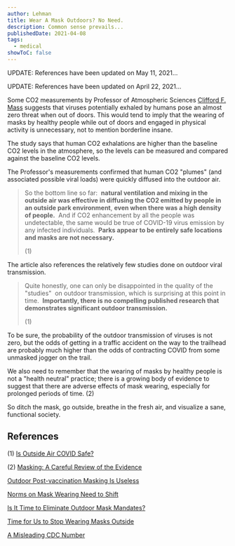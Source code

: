 ```yaml
---
author: Lehman
title: Wear A Mask Outdoors? No Need.
description: Common sense prevails...
publishedDate: 2021-04-08
tags:
  - medical
showToC: false
---
```


UPDATE: References have been updated on May 11, 2021...

UPDATE: References have been updated on April 22, 2021...

Some CO2 measurements by Professor of Atmospheric Sciences [Clifford F. Mass](https://en.wikipedia.org/wiki/Cliff_Mass) suggests that viruses potentially exhaled by humans pose an almost zero threat when out of doors. This would tend to imply that the wearing of masks by healthy people while out of doors and engaged in physical activity is unnecessary, not to mention borderline insane.

The study says that human CO2 exhalations are higher than the baseline CO2 levels in the atmosphere, so the levels can be measured and compared against the baseline CO2 levels.

The Professor's measurements confirmed that human CO2 "plumes" (and associated possible viral loads) were quickly diffused into the outdoor air.

> So the bottom line so far:  **natural ventilation and mixing in the outside air was effective in diffusing the CO2 emitted by people in an outside park environment**, **even when there was a high density of people.**  And if CO2 enhancement by all the people was undetectable, the same would be true of COVID-19 virus emission by any infected individuals.  **Parks appear to be entirely safe locations and masks are not necessary.**
>
> (1)

The article also references the relatively few studies done on outdoor viral transmission.

> Quite honestly, one can only be disappointed in the quality of the "studies"  on outdoor transmission, which is surprising at this point in time.  **Importantly, there is no compelling published research that demonstrates significant outdoor transmission.**  
>
> (1)

To be sure, the probability of the outdoor transmission of viruses is not zero, but the odds of getting in a traffic accident on the way to the trailhead are probably much higher than the odds of contracting COVID from some unmasked jogger on the trail.

We also need to remember that the wearing of masks by healthy people is not a "health neutral" practice; there is a growing body of evidence to suggest that there are adverse effects of mask wearing, especially for prolonged periods of time. (2)

So ditch the mask, go outside, breathe in the fresh air, and visualize a sane, functional society.

## References

(1) [Is Outside Air COVID Safe?](https://cliffmass.blogspot.com/2021/04/is-outside-air-covid-safe-are-masks.html)

(2) [Masking: A Careful Review of the Evidence](https://www.aier.org/article/masking-a-careful-review-of-the-evidence/)

[Outdoor Post-vaccination Masking Is Useless](https://reason.com/2021/04/22/experts-agree-that-outdoor-post-vaccination-masking-is-useless)

[Norms on Mask Wearing Need to Shift](https://www.washingtonpost.com/outlook/2021/04/20/norms-mask-wearing-need-shift/)

[Is It Time to Eliminate Outdoor Mask Mandates?](https://blogs.jwatch.org/hiv-id-observations/index.php/is-it-time-to-eliminate-outdoor-mask-mandates/2021/04/19/)

[Time for Us to Stop Wearing Masks Outside](https://slate.com/technology/2021/04/masks-outside-covid-risk-low.html)

[A Misleading CDC Number](https://www.nytimes.com/2021/05/11/briefing/outdoor-covid-transmission-cdc-number.html)
